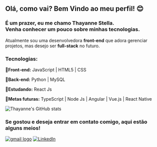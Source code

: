 ## Olá, como vai? Bem Vindo ao meu perfil! 😊

### É um prazer, eu me chamo Thayanne Stella. <br> Venha conhecer um pouco sobre minhas tecnologias.
<p>Atualmente sou uma desenvolvedora <strong>front-end</strong> que adora gerenciar projetos, mas desejo ser <strong>full-stack</strong> no futuro.</p>

### Tecnologias:

<p><strong>🌟Front-end:</strong> JavaScript | HTML5 | CSS </p>
<p><strong>🌟Back-end:</strong> Python | MySQL </p>
<p><strong>🌟Estudando:</strong> React Js </p>
<p><strong>🌟Metas futuras:</strong> TypeScript | Node Js | Angular | Vue.js | React Native </p>

![Thayanne's GitHub stats](https://github-readme-stats.vercel.app/api?username=thayannestella&theme=radical&show_icons=true)

### Se gostou e deseja entrar em contato comigo, aqui estão alguns meios!
<a href="mailto:thayannes.rodrigues13@gmail.com"><img src="https://img.shields.io/badge/Gmail-D14836?style=for-the-badge&logo=gmail&logoColor=white" alt="gmail logo"></a>
[![LinkedIn](https://img.shields.io/badge/LinkedIn-0077B5?style=for-the-badge&logo=linkedin&logoColor=white
)](https://www.linkedin.com/in/thayanne-sb-rodrigues/)
